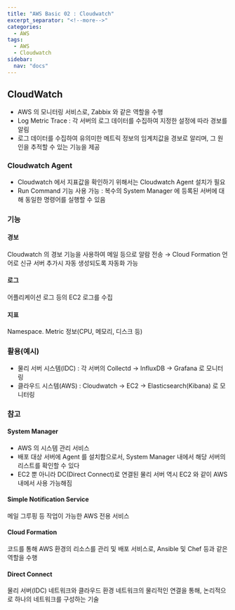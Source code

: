 ```yaml
---
title: "AWS Basic 02 : Cloudwatch"
excerpt_separator: "<!--more-->"
categories:
  - AWS
tags:
  - AWS
  - Cloudwatch
sidebar:
  nav: "docs"
---
```

## CloudWatch
- AWS 의 모니터링 서비스로, Zabbix 와 같은 역할을 수행
- Log Metric Trace : 각 서버의 로그 데이터를 수집하여 지정한 설정에 따라 경보를 알림
- 로그 데이터를 수집하여 유의미한 메트릭 정보의 임계치값을 경보로 알리며, 그 원인을 추적할 수 있는 기능을 제공

### Cloudwatch Agent
- Cloudwatch 에서 지표값을 확인하기 위해서는 Cloudwatch Agent 설치가 필요
- Run Command 기능 사용 가능 : 복수의 System Manager 에 등록된 서버에 대해 동일한 명령어를 실행할 수 있음

### 기능
#### 경보
Cloudwatch 의 경보 기능을 사용하여 메일 등으로 알람 전송
→ Cloud Formation 언어로 신규 서버 추가시 자동 생성되도록 자동화 가능

#### 로그
어플리케이션 로그 등의 EC2 로그를 수집

#### 지표
Namespace. Metric 정보(CPU, 메모리, 디스크 등)

### 활용(예시)
* 물리 서버 시스템(IDC) : 각 서버의 Collectd → InfluxDB → Grafana 로 모니터링
* 클라우드 시스템(AWS) : Cloudwatch → EC2 → Elasticsearch(Kibana) 로 모니터링

### 참고
#### System Manager
- AWS 의 시스템 관리 서비스
- 배포 대상 서버에 Agent 를 설치함으로서, System Manager 내에서 해당 서버의 리스트를 확인할 수 있다
- EC2 뿐 아니라 DC(Direct Connect)로 연결된 물리 서버 역시 EC2 와 같이 AWS 내에서 사용 가능해짐

#### Simple Notification Service
메일 그루핑 등 작업이 가능한 AWS 전용 서비스

#### Cloud Formation
코드를 통해 AWS 환경의 리소스를 관리 및 배포 서비스로, Ansible 및 Chef 등과 같은 역할을 수행

#### Direct Connect
물리 서버(IDC) 네트워크와 클라우드 환경 네트워크의 물리적인 연결을 통해, 논리적으로 하나의 네트워크를 구성하는 기술
